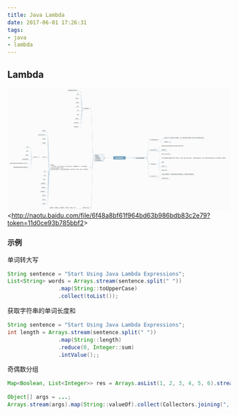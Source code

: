 ```yaml
---
title: Java Lambda
date: 2017-06-01 17:26:31
tags: 
- java
- lambda
---
```

## Lambda 
![](/images/Java+Lambda.png)
<<http://naotu.baidu.com/file/6f48a8bf61f964bd63b986bdb83c2e79?token=11d0ce93b785bbf2>>

### 示例

单词转大写
``` java
String sentence = "Start Using Java Lambda Expressions";
List<String> words = Arrays.stream(sentence.split(" "))
                .map(String::toUpperCase)
                .collect(toList());
```

获取字符串的单词长度和
``` java
String sentence = "Start Using Java Lambda Expressions";
int length = Arrays.stream(sentence.split(" "))
                .map(String::length)
                .reduce(0, Integer::sum)
                .intValue();;
```

奇偶数分组
``` java
Map<Boolean, List<Integer>> res = Arrays.asList(1, 2, 3, 4, 5, 6).stream().collect(partitioningBy(i -> (i % 2 == 0)));
```

``` java
Object[] args = ...;
Arrays.stream(args).map(String::valueOf).collect(Collectors.joining(", ", "(", ")"));
```